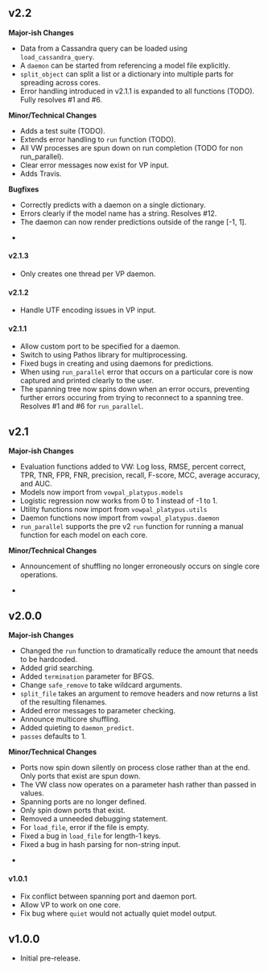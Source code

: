 ## v2.2

**Major-ish Changes**

* Data from a Cassandra query can be loaded using `load_cassandra_query`.
* A `daemon` can be started from referencing a model file explicitly.
* `split_object` can split a list or a dictionary into multiple parts for spreading across cores.
* Error handling introduced in v2.1.1 is expanded to all functions (TODO). Fully resolves #1 and #6.

**Minor/Technical Changes**

* Adds a test suite (TODO).
* Extends error handling to `run` function (TODO).
* All VW processes are spun down on run completion (TODO for non run_parallel).
* Clear error messages now exist for VP input.
* Adds Travis.

**Bugfixes**

* Correctly predicts with a daemon on a single dictionary.
* Errors clearly if the model name has a string. Resolves #12.
* The daemon can now render predictions outside of the range [-1, 1].

-

#### v2.1.3

* Only creates one thread per VP daemon.

#### v2.1.2

* Handle UTF encoding issues in VP input.

#### v2.1.1

* Allow custom port to be specified for a daemon.
* Switch to using Pathos library for multiprocessing.
* Fixed bugs in creating and using daemons for predictions.
* When using `run_parallel` error that occurs on a particular core is now captured and printed clearly to the user.
* The spanning tree now spins down when an error occurs, preventing further errors occuring from trying to reconnect to a spanning tree. Resolves #1 and #6 for `run_parallel`.

## v2.1

**Major-ish Changes**

* Evaluation functions added to VW: Log loss, RMSE, percent correct, TPR, TNR, FPR, FNR, precision, recall, F-score, MCC, average accuracy, and AUC.
* Models now import from `vowpal_platypus.models`
* Logistic regression now works from 0 to 1 instead of -1 to 1.
* Utility functions now import from `vowpal_platypus.utils`
* Daemon functions now import from `vowpal_platypus.daemon`
* `run_parallel` supports the pre v2 `run` function for running a manual function for each model on each core.

**Minor/Technical Changes**

* Announcement of shuffling no longer erroneously occurs on single core operations.

-

## v2.0.0

**Major-ish Changes**

* Changed the `run` function to dramatically reduce the amount that needs to be hardcoded.
* Added grid searching.
* Added `termination` parameter for BFGS.
* Change `safe_remove` to take wildcard arguments.
* `split_file` takes an argument to remove headers and now returns a list of the resulting filenames.
* Added error messages to parameter checking.
* Announce multicore shuffling.
* Added quieting to `daemon_predict`.
* `passes` defaults to 1.

**Minor/Technical Changes**

* Ports now spin down silently on process close rather than at the end. Only ports that exist are spun down.
* The VW class now operates on a parameter hash rather than passed in values.
* Spanning ports are no longer defined.
* Only spin down ports that exist.
* Removed a unneeded debugging statement.
* For `load_file`, error if the file is empty.
* Fixed a bug in `load_file` for length-1 keys.
* Fixed a bug in hash parsing for non-string input.

-

#### v1.0.1

* Fix conflict between spanning port and daemon port.
* Allow VP to work on one core.
* Fix bug where `quiet` would not actually quiet model output.

## v1.0.0

* Initial pre-release.

